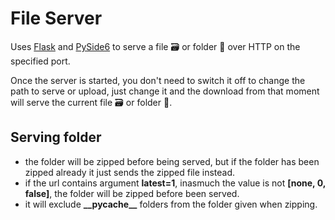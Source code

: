 # File Server

Uses [Flask](https://www.palletsprojects.com) and [PySide6](https://www.qt.io/qt-for-python) to serve a file 🗃️ or folder 📁 over HTTP on the specified port.

Once the server is started, you don't need to switch it off to change the path to serve or upload, just change it and the download from that moment will serve the current file 🗃️ or folder 📁.

## Serving folder
- the folder will be zipped before being served, but if the folder has been zipped already it just sends the zipped file instead.
- if the url contains argument **latest=1**, inasmuch the value is not **[none, 0, false]**, the folder will be zipped before been served.
- it will exclude **\_\_pycache\_\_** folders from the folder given when zipping.
